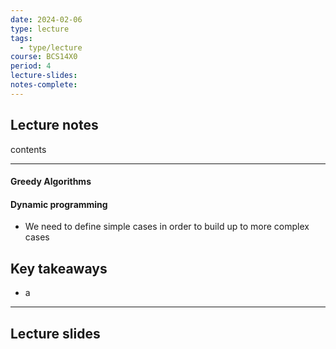 ```yaml
---
date: 2024-02-06
type: lecture
tags:
  - type/lecture
course: BCS14X0
period: 4
lecture-slides: 
notes-complete:
---
```

## Lecture notes
contents

- - - 
#### Greedy Algorithms

#### Dynamic programming
- We need to define simple cases in order to build up to more complex cases


## Key takeaways
- a

- - - 
## Lecture slides